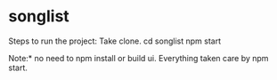 # songlist

Steps to run the project:
Take clone.
cd songlist
npm start
 
 Note:* no need to npm install or build ui. Everything taken care by npm start.
